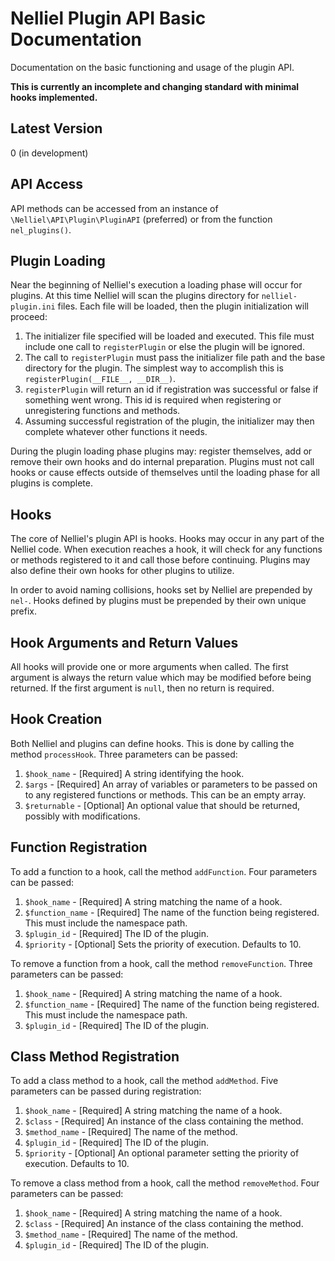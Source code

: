 # Nelliel Plugin API Basic Documentation

Documentation on the basic functioning and usage of the plugin API.

**This is currently an incomplete and changing standard with minimal hooks implemented.**

## Latest Version
0 (in development)

## API Access
API methods can be accessed from an instance of `\Nelliel\API\Plugin\PluginAPI` (preferred) or from the function `nel_plugins()`.
 
## Plugin Loading
Near the beginning of Nelliel's execution a loading phase will occur for plugins. At this time Nelliel will scan the plugins directory for `nelliel-plugin.ini` files. Each file will be loaded, then the plugin initialization will proceed:
1. The initializer file specified will be loaded and executed. This file must include one call to `registerPlugin` or else the plugin will be ignored.
2. The call to `registerPlugin` must pass the initializer file path and the base directory for the plugin. The simplest way to accomplish this is `registerPlugin(__FILE__, __DIR__)`.
3. `registerPlugin` will return an id if registration was successful or false if something went wrong. This id is required when registering or unregistering functions and methods.
4. Assuming successful registration of the plugin, the initializer may then complete whatever other functions it needs.

During the plugin loading phase plugins may: register themselves, add or remove their own hooks and do internal preparation. Plugins must not call hooks or cause effects outside of themselves until the loading phase for all plugins is complete.

## Hooks
The core of Nelliel's plugin API is hooks. Hooks may occur in any part of the Nelliel code. When execution reaches a hook, it will check for any functions or methods registered to it and call those before continuing. Plugins may also define their own hooks for other plugins to utilize.

In order to avoid naming collisions, hooks set by Nelliel are prepended by `nel-`. Hooks defined by plugins must be prepended by their own unique prefix.

## Hook Arguments and Return Values
All hooks will provide one or more arguments when called. The first argument is always the return value which may be modified before being returned. If the first argument is `null`, then no return is required.

## Hook Creation
Both Nelliel and plugins can define hooks. This is done by calling the method `processHook`. Three parameters can be passed:
1. `$hook_name` - [Required] A string identifying the hook.
2. `$args` - [Required] An array of variables or parameters to be passed on to any registered functions or methods. This can be an empty array.
3. `$returnable` - [Optional] An optional value that should be returned, possibly with modifications.

## Function Registration
To add a function to a hook, call the method `addFunction`. Four parameters can be passed:
1. `$hook_name` - [Required] A string matching the name of a hook.
2. `$function_name` - [Required] The name of the function being registered. This must include the namespace path.
3. `$plugin_id` - [Required] The ID of the plugin.
4. `$priority` - [Optional] Sets the priority of execution. Defaults to 10.

To remove a function from a hook, call the method `removeFunction`. Three parameters can be passed:
1. `$hook_name` - [Required] A string matching the name of a hook.
2. `$function_name` - [Required] The name of the function being registered. This must include the namespace path.
3. `$plugin_id` - [Required] The ID of the plugin.

## Class Method Registration
To add a class method to a hook, call the method `addMethod`. Five parameters can be passed during registration:
1. `$hook_name` - [Required] A string matching the name of a hook.
2. `$class` - [Required] An instance of the class containing the method.
3. `$method_name` - [Required] The name of the method.
4. `$plugin_id` - [Required] The ID of the plugin.
5. `$priority` - [Optional] An optional parameter setting the priority of execution. Defaults to 10.

To remove a class method from a hook, call the method `removeMethod`. Four parameters can be passed:
1. `$hook_name` - [Required] A string matching the name of a hook.
2. `$class` - [Required] An instance of the class containing the method.
3. `$method_name` - [Required] The name of the method.
4. `$plugin_id` - [Required] The ID of the plugin.
